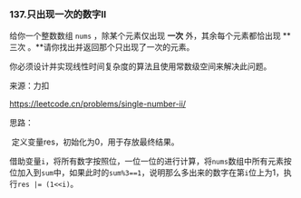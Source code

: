 ### 137.只出现一次的数字II

给你一个整数数组 `nums` ，除某个元素仅出现 **一次** 外，其余每个元素都恰出现 **三次 。**请你找出并返回那个只出现了一次的元素。

你必须设计并实现线性时间复杂度的算法且使用常数级空间来解决此问题。

来源：力扣

https://leetcode.cn/problems/single-number-ii/



思路：

​		定义变量res，初始化为0，用于存放最终结果。

​		借助变量`i`，将所有数字按照位，一位一位的进行计算，将`nums`数组中所有元素按位加入到`sum`中，如果此时的`sum%3==1`，说明那么多出来的数字在第`i`位上为1，执行`res |= (1<<i)`。